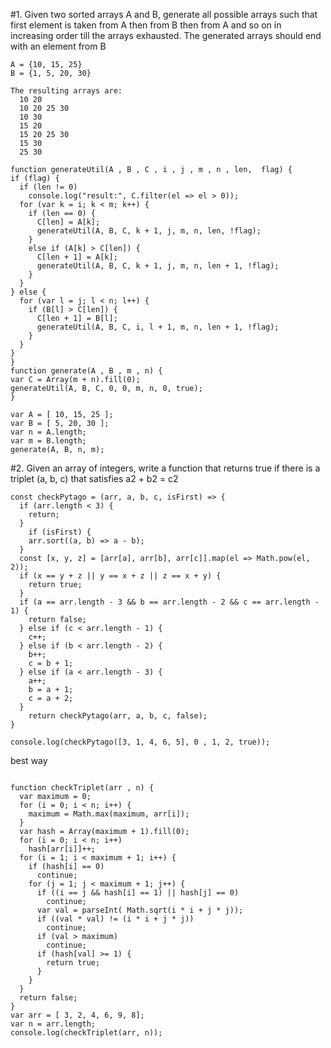 #1. Given two sorted arrays A and B, generate all possible arrays such that first element is taken from A then from B then from A and so on in increasing order till the arrays exhausted. The generated arrays should end with an element from B

```
A = {10, 15, 25}
B = {1, 5, 20, 30}

The resulting arrays are:
  10 20
  10 20 25 30
  10 30
  15 20
  15 20 25 30
  15 30
  25 30
  ```
  
  ```
  function generateUtil(A , B , C , i , j , m , n , len,  flag) {
  if (flag) {
    if (len != 0)
      console.log("result:", C.filter(el => el > 0));
    for (var k = i; k < m; k++) {
      if (len == 0) {
        C[len] = A[k];
        generateUtil(A, B, C, k + 1, j, m, n, len, !flag);
      }
      else if (A[k] > C[len]) {
        C[len + 1] = A[k];
        generateUtil(A, B, C, k + 1, j, m, n, len + 1, !flag);
      }
    }
  } else {
    for (var l = j; l < n; l++) {
      if (B[l] > C[len]) {
        C[len + 1] = B[l];
        generateUtil(A, B, C, i, l + 1, m, n, len + 1, !flag);
      }
    }
  }
}
function generate(A , B , m , n) {
  var C = Array(m + n).fill(0);
  generateUtil(A, B, C, 0, 0, m, n, 0, true);
}

var A = [ 10, 15, 25 ];
var B = [ 5, 20, 30 ];
var n = A.length;
var m = B.length;
generate(A, B, n, m);
```

#2. Given an array of integers, write a function that returns true if there is a triplet (a, b, c) that satisfies a2 + b2 = c2

```
const checkPytago = (arr, a, b, c, isFirst) => {
  if (arr.length < 3) {
  	return;
  }
	if (isFirst) {
  	arr.sort((a, b) => a - b);
  }
  const [x, y, z] = [arr[a], arr[b], arr[c]].map(el => Math.pow(el, 2));
  if (x == y + z || y == x + z || z == x + y) {
  	return true;
  }
  if (a == arr.length - 3 && b == arr.length - 2 && c == arr.length - 1) { 
  	return false;
  } else if (c < arr.length - 1) {
  	c++;
  } else if (b < arr.length - 2) {
    b++;
    c = b + 1;
  } else if (a < arr.length - 3) {
    a++;
    b = a + 1;
    c = a + 2;
  }
	return checkPytago(arr, a, b, c, false);
}

console.log(checkPytago([3, 1, 4, 6, 5], 0 , 1, 2, true));
```
best way
```

function checkTriplet(arr , n) {
  var maximum = 0;
  for (i = 0; i < n; i++) {
    maximum = Math.max(maximum, arr[i]);
  }
  var hash = Array(maximum + 1).fill(0);
  for (i = 0; i < n; i++)
    hash[arr[i]]++;
  for (i = 1; i < maximum + 1; i++) {
    if (hash[i] == 0)
      continue;
    for (j = 1; j < maximum + 1; j++) {
      if ((i == j && hash[i] == 1) || hash[j] == 0)
        continue;
      var val = parseInt( Math.sqrt(i * i + j * j));
      if ((val * val) != (i * i + j * j))
        continue;
      if (val > maximum)
        continue;
      if (hash[val] >= 1) {
        return true;
      }
    }
  }
  return false;
}
var arr = [ 3, 2, 4, 6, 9, 8];
var n = arr.length;
console.log(checkTriplet(arr, n));
```
